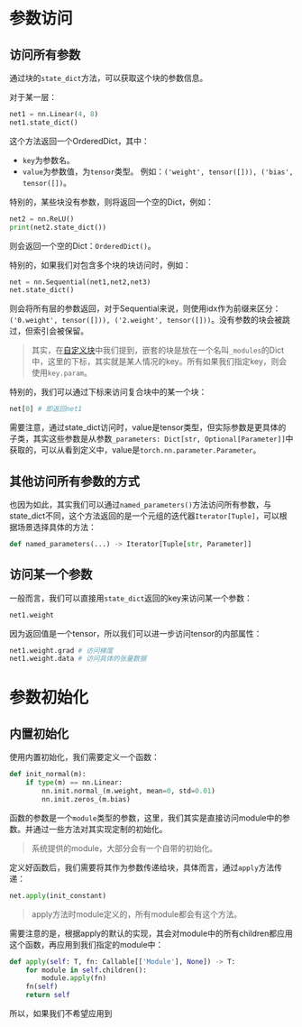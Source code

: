 # 参数访问
## 访问所有参数
通过块的`state_dict`方法，可以获取这个块的参数信息。

对于某一层：
```python
net1 = nn.Linear(4, 8)
net1.state_dict()
```

这个方法返回一个OrderedDict，其中：
- `key`为参数名。
- `value`为参数值，为`tensor`类型。 
例如：`('weight', tensor([])), ('bias', tensor([])`。

特别的，某些块没有参数，则将返回一个空的Dict，例如：
```python
net2 = nn.ReLU()
print(net2.state_dict())
```
则会返回一个空的Dict：`OrderedDict()`。

特别的，如果我们对包含多个块的块访问时，例如：
```python
net = nn.Sequential(net1,net2,net3)
net.state_dict()
```

则会将所有层的参数返回，对于Sequential来说，则使用idx作为前缀来区分：`('0.weight', tensor([])), ('2.weight', tensor([]))`。没有参数的块会被跳过，但索引会被保留。

> 其实，在[自定义块](自定义块.md)中我们提到，嵌套的块是放在一个名叫`_modules`的Dict中，这里的下标，其实就是某人情况的key。所有如果我们指定key，则会使用`key.param`。

特别的，我们可以通过下标来访问复合块中的某一个块：
```python
net[0] # 即返回net1
```


需要注意，通过state_dict访问时，value是tensor类型，但实际参数是更具体的子类，其实这些参数是从参数`_parameters: Dict[str, Optional[Parameter]]`中获取的，可以从看到定义中，value是`torch.nn.parameter.Parameter`。

## 其他访问所有参数的方式
也因为如此，其实我们可以通过`named_parameters()`方法访问所有参数，与state_dict不同，这个方法返回的是一个元组的迭代器`Iterator[Tuple]`，可以根据场景选择具体的方法：
```python
def named_parameters(...) -> Iterator[Tuple[str, Parameter]]
```

## 访问某一个参数
一般而言，我们可以直接用`state_dict`返回的key来访问某一个参数：
```python
net1.weight
```
因为返回值是一个tensor，所以我们可以进一步访问tensor的内部属性：
```python
net1.weight.grad # 访问梯度
net1.weight.data # 访问具体的张量数据
```

# 参数初始化

## 内置初始化
使用内置初始化，我们需要定义一个函数：
```python
def init_normal(m):
    if type(m) == nn.Linear:
        nn.init.normal_(m.weight, mean=0, std=0.01)
        nn.init.zeros_(m.bias)
```
函数的参数是一个`module`类型的参数，这里，我们其实是直接访问module中的参数。并通过一些方法对其实现定制的初始化。
> 系统提供的module，大部分会有一个自带的初始化。

定义好函数后，我们需要将其作为参数传递给块，具体而言，通过`apply`方法传递：
```python
net.apply(init_constant)
```
> apply方法时module定义的，所有module都会有这个方法。

需要注意的是，根据apply的默认的实现，其会对module中的所有children都应用这个函数，再应用到我们指定的module中：
```python
def apply(self: T, fn: Callable[['Module'], None]) -> T:
	for module in self.children():
	    module.apply(fn)
	fn(self)
	return self
```
所以，如果我们不希望应用到